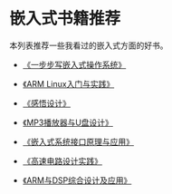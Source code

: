 # 嵌入式书籍推荐

本列表推荐一些我看过的嵌入式方面的好书。

- [《一步步写嵌入式操作系统》][1]
- [《ARM Linux入门与实践》][2]
- [《感悟设计》][3]
- [《MP3播放器与U盘设计》][4]
- [《嵌入式系统接口原理与应用》][5]
- [《高速电路设计实践》][6]
- [《ARM与DSP综合设计及应用》][7]


  [1]: http://book.douban.com/subject/5404177/
  [2]: http://book.douban.com/subject/3270174/
  [3]: http://book.douban.com/subject/3750130/
  [4]: http://book.douban.com/subject/1172940/
  [5]: http://book.douban.com/subject/4131657/
  [6]: http://book.douban.com/subject/4255533/
  [7]: http://book.douban.com/subject/4016369/